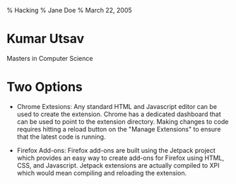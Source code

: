 % Hacking
% Jane Doe
% March 22, 2005

# Kumar Utsav

Masters in Computer Science

# Two Options

- Chrome Extesions: Any standard HTML and Javascript editor can be used to create the extension. Chrome has a dedicated dashboard that can be used to point to the extension directory. Making changes to code requires hitting a reload button on the "Manage Extensions" to ensure that the latest code is running. 
	
- Firefox Add-ons: Firefox add-ons are built using the Jetpack project which provides an easy way to create add-ons for Firefox using HTML, CSS, and Javascript. Jetpack extensions are actually compiled to XPI which would mean compiling and reloading the extension.  

